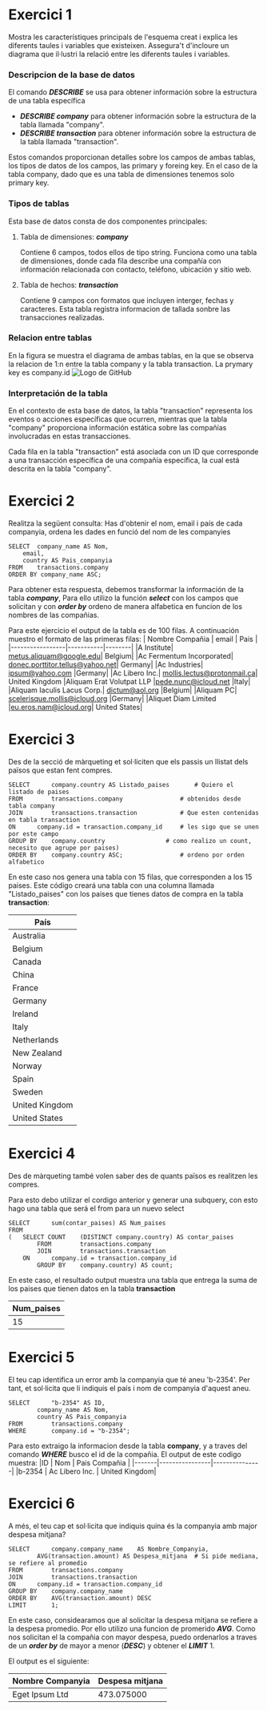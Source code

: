 # Exercici 1
Mostra les característiques principals de l'esquema creat i explica les diferents taules i variables que existeixen. Assegura't d'incloure un diagrama que il·lustri la relació entre les diferents taules i variables.

### Descripcion de la base de datos
El comando _**DESCRIBE**_ se usa para obtener información sobre la estructura de una tabla específica
   - _**DESCRIBE company**_ para obtener información sobre la estructura de la tabla llamada "company".
   - _**DESCRIBE transaction**_ para obtener información sobre la estructura de la tabla llamada "transaction".
   
Estos comandos proporcionan detalles sobre los campos de ambas tablas, los tipos de datos de los campos, las primary y foreing key. En el caso de la tabla company, dado que es una tabla de    dimensiones tenemos solo primary key. 
### Tipos de tablas
Esta base de datos consta de dos componentes principales:
   1. Tabla de dimensiones: _**company**_
      
      Contiene 6 campos, todos ellos de tipo string.
      Funciona como una tabla de dimensiones, donde cada fila describe una compañía con información relacionada con contacto, teléfono, ubicación y sitio web.
   
   3. Tabla de hechos: _**transaction**_
   
      Contiene 9 campos con formatos que incluyen interger, fechas y caracteres. Esta tabla registra informacion de tallada sonbre las transacciones realizadas.
### Relacion entre tablas
En la figura se muestra el diagrama de ambas tablas, en la que se observa la relacion de 1:n entre la tabla company y la tabla transaction. La prymary key es company.id
   ![Logo de GitHub](https://github.com/mcariqueo/DataAnalytics_Sprint-1/blob/main/Relacion_tablas.png)
   

### Interpretación de la tabla

En el contexto de esta base de datos, la tabla "transaction" representa los eventos o acciones específicas que ocurren, mientras que la tabla "company" proporciona información estática sobre las compañías involucradas en estas transacciones.

Cada fila en la tabla "transaction" está asociada con un ID que corresponde a una transacción específica de una compañía específica, la cual está descrita en la tabla "company".

# Exercici 2
Realitza la següent consulta: Has d'obtenir el nom, email i país de cada companyia, ordena les dades en funció del nom de les companyies

	SELECT 	company_name AS Nom, 
 		email, 
   		country AS Pais_companyia
	FROM 	transactions.company
	ORDER BY company_name ASC; 

Para obtener esta respuesta, debemos transformar la información de la tabla _**company**_, Para ello utilizo la función _**select**_ con los campos que solicitan y con _**order by**_ ordeno de manera alfabetica en funcion de los nombres de las compañias.

Para este ejercicio el output de la tabla es de 100 filas. A continuación muestro el formato de las primeras filas: 
| Nombre Compañia | email     | Pais    |
|-----------------|-----------|--------|
|A Institute|	metus.aliquam@google.edu|	Belgium|
|Ac Fermentum Incorporated|	donec.porttitor.tellus@yahoo.net|	Germany|
|Ac Industries|	ipsum@yahoo.com	|Germany|
|Ac Libero Inc.|	mollis.lectus@protonmail.ca|	United Kingdom
|Aliquam Erat Volutpat LLP	|pede.nunc@icloud.net	|Italy|
|Aliquam Iaculis Lacus Corp.|	dictum@aol.org	|Belgium|
|Aliquam PC|	scelerisque.mollis@icloud.org	|Germany|
|Aliquet Diam Limited	|eu.eros.nam@icloud.org|	United States|

# Exercici 3
Des de la secció de màrqueting et sol·liciten que els passis un llistat dels països que estan fent compres.

	SELECT 		company.country AS Listado_paises 		# Quiero el listado de paises
	FROM		transactions.company				# obtenidos desde tabla company
	JOIN 		transactions.transaction 			# Que esten contenidas en tabla transaction
	ON 		company.id = transaction.company_id		# les sigo que se unen por este campo
	GROUP BY 	company.country					# como realizo un count, necesito que agrupe por paises)
	ORDER BY 	company.country ASC;				# ordeno por orden alfabetico

En este caso nos genera una tabla con 15 filas, que corresponden a los 15 paises. Este código creará una tabla con una columna llamada "Listado_paises" con los paises que tienes datos de compra en la tabla **transaction**: 

| País          |
|---------------|
| Australia     |
| Belgium       |
| Canada        |
| China         |
| France        |
| Germany       |
| Ireland       |
| Italy         |
| Netherlands   |
| New Zealand   |
| Norway        |
| Spain         |
| Sweden        |
| United Kingdom|
| United States |

# Exercici 4
Des de màrqueting també volen saber des de quants països es realitzen les compres.

Para esto debo utilizar el cordigo anterior y generar una subquery, con esto hago una tabla que será el from para un nuevo select

	SELECT 		sum(contar_paises) AS Num_paises			
	FROM 
	(	SELECT COUNT	(DISTINCT company.country) AS contar_paises 
    		FROM		transactions.company 
    		JOIN 		transactions.transaction 
   		ON 		company.id = transaction.company_id 
    		GROUP BY 	company.country) AS count;

En este caso, el resultado output muestra una tabla que entrega la suma de los paises que tienen datos en la tabla **transaction**

| Num_paises |
|------------|
|15|
    
# Exercici 5

El teu cap identifica un error amb la companyia que té aneu 'b-2354'. Per tant, et sol·licita que li indiquis el país i nom de companyia d'aquest aneu.

<!-- Contenido de la segunda columna -->
	SELECT		"b-2354" AS ID,
			company_name AS Nom, 
			country AS Pais_companyia
	FROM 		transactions.company
	WHERE		company.id = "b-2354";

<!-- Contenido de la segunda columna -->
Para esto extraigo la informacion desde la tabla **company**, y a traves del comando _**WHERE**_ busco el id de la compañia. El output de este codigo muestra:
|ID     | Nom            | Pais Compañia |
|-------|----------------|---------------|
|b-2354 | Ac Libero Inc. | United Kingdom|
 

# Exercici 6

A més, el teu cap et sol·licita que indiquis quina és la companyia amb major despesa mitjana?

	SELECT 		company.company_name 	AS Nombre_Companyia,
			AVG(transaction.amount) AS Despesa_mitjana	# Si pide mediana, se refiere al promedio
	FROM		transactions.company					
	JOIN 		transactions.transaction 				
	ON 		company.id = transaction.company_id		
	GROUP BY 	company.company_name					
	ORDER BY 	AVG(transaction.amount) DESC
	LIMIT 		1;   

En este caso, considearamos que al solicitar la despesa mitjana se refiere a la despesa promedio. Por ello utilizo una funcion de promerido _**AVG**_. Como nos solicitan el la compañia con mayor despesa, puedo ordenarlos a traves de un _**order by**_ de mayor a menor (_**DESC**_) y obtener el _**LIMIT**_ 1.

El output es el siguiente: 

| Nombre Companyia | Despesa mitjana| 
|------------------|----------------|
|Eget Ipsum Ltd    |    473.075000  |


